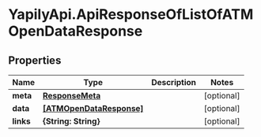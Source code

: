 # YapilyApi.ApiResponseOfListOfATMOpenDataResponse

## Properties

Name | Type | Description | Notes
------------ | ------------- | ------------- | -------------
**meta** | [**ResponseMeta**](ResponseMeta.md) |  | [optional] 
**data** | [**[ATMOpenDataResponse]**](ATMOpenDataResponse.md) |  | [optional] 
**links** | **{String: String}** |  | [optional] 


